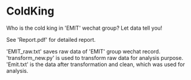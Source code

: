 # ColdKing
Who is the cold king in 'EMIT' wechat group? Let data tell you!

See 'Report.pdf' for detailed report.

'EMIT_raw.txt' saves raw data of 'EMIT' group wechat record.
'transform_new.py' is used to transform raw data for analysis purpose.
'Emit.txt' is the data after transformation and clean, which was used for analysis.
